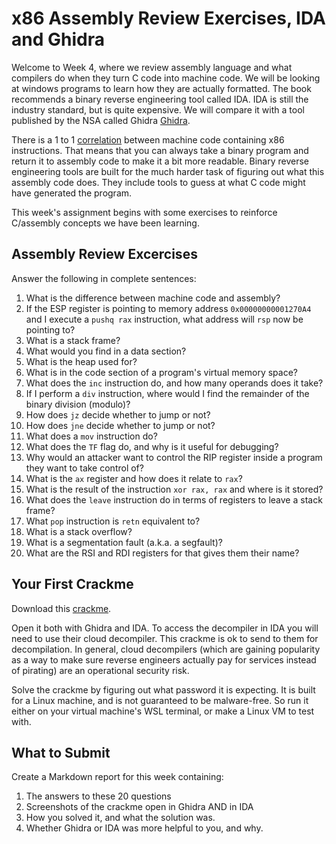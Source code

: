 # x86 Assembly Review Exercises, IDA and Ghidra

Welcome to Week 4, where we review assembly language and what compilers do when they turn C code into machine code. We will be looking at windows programs to learn how they are actually formatted. The book recommends a binary reverse engineering tool called IDA. IDA is still the industry standard, but is quite expensive. We will compare it with a tool published by the NSA called Ghidra [Ghidra](https://github.com/NationalSecurityAgency/ghidra/releases/download/Ghidra_10.2.3_build/ghidra_10.2.3_PUBLIC_20230208.zip).

There is a 1 to 1 [correlation](http://ref.x86asm.net/coder32.html) between machine code containing x86 instructions. That means that you can always take a binary program and return it to assembly code to make it a bit more readable. Binary reverse engineering tools are built for the much harder task of figuring out what this assembly code does. They include tools to guess at what C code might have generated the program.

This week's assignment begins with some exercises to reinforce C/assembly concepts we have been learning.

## Assembly Review Excercises

Answer the following in complete sentences:

1. What is the difference between machine code and assembly?
2. If the ESP register is pointing to memory address `0x00000000001270A4` and I execute a `pushq rax` instruction, what address will `rsp` now be pointing to?
3. What is a stack frame?
4. What would you find in a data section?
5. What is the heap used for?
6. What is in the code section of a program's virtual memory space?
7. What does the `inc` instruction do, and how many operands does it take?
8. If I perform a `div` instruction, where would I find the remainder of the binary division (modulo)?
9. How does `jz` decide whether to jump or not?
10. How does `jne` decide whether to jump or not?
11. What does a `mov` instruction do?
12. What does the `TF` flag do, and why is it useful for debugging?
13. Why would an attacker want to control the RIP register inside a program they want to take control of?
14. What is the `ax` register and how does it relate to `rax`?
15. What is the result of the instruction `xor rax, rax` and where is it stored?
16. What does the `leave` instruction do in terms of registers to leave a stack frame?
17. What `pop` instruction is `retn` equivalent to?
18. What is a stack overflow?
19. What is a segmentation fault (a.k.a. a segfault)?
20. What are the RSI and RDI registers for that gives them their name?

## Your First Crackme

Download this [crackme](https://crackmes.one/static/crackme/5da31ebc33c5d46f00e2c661.zip).

Open it both with Ghidra and IDA. To access the decompiler in IDA you will need to use their cloud decompiler. This crackme is ok to send to them for decompilation. In general, cloud decompilers (which are gaining popularity as a way to make sure reverse engineers actually pay for services instead of pirating) are an operational security risk.

Solve the crackme by figuring out what password it is expecting. It is built for a Linux machine, and is not guaranteed to be malware-free. So run it either on your virtual machine's WSL terminal, or make a Linux VM to test with.

## What to Submit

Create a Markdown report for this week containing:

1) The answers to these 20 questions
2) Screenshots of the crackme open in Ghidra AND in IDA
3) How you solved it, and what the solution was.
4) Whether Ghidra or IDA was more helpful to you, and why.




